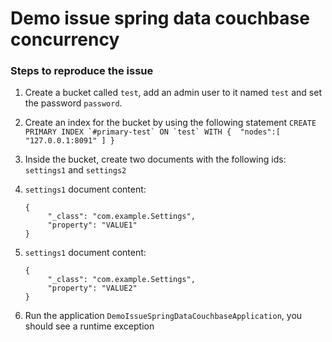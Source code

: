 # Demo issue spring data couchbase concurrency

### Steps to reproduce the issue
1. Create a bucket called `test`, add an admin user to it named `test` and set the password `password`.
2. Create an index for the bucket by using the following statement
    ```CREATE PRIMARY INDEX `#primary-test` ON `test` WITH {  "nodes":[ "127.0.0.1:8091" ] }```
3. Inside the bucket, create two documents with the following ids: `settings1` and `settings2`
4. `settings1` document content:
    ```
    {
         "_class": "com.example.Settings",
         "property": "VALUE1"
    }
    ```

5. `settings1` document content:
    ```
    {
         "_class": "com.example.Settings",
         "property": "VALUE2"
    }
    ```

6. Run the application `DemoIssueSpringDataCouchbaseApplication`, you should see a runtime exception
